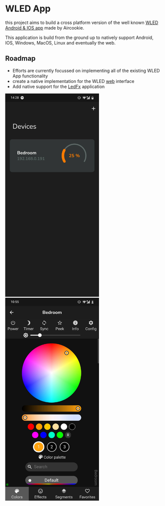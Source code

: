 # WLED App

this project aims to build a cross platform version of the well known  [WLED Android & IOS app](https://github.com/Aircoookie/WLED-App) made by Aircookie.

This application is build from the ground up to natively support Android, IOS, Windows, MacOS, Linux and eventually the web. 

## Roadmap

* Efforts are currently focussed on implementing all of the existing WLED App functionality
* create a native implementation for the WLED [web](https://github.com/Aircoookie/WLED) interface
* Add native support for the [LedFx](https://github.com/LedFx/LedFx0) application

<div>
<img src="https://github.com/casvanluijtelaar/WLED-App/blob/master/images/Screenshot_20210918-142800.jpg?raw=true" alt="Example" width="300"/>
<img src="https://github.com/casvanluijtelaar/WLED-App/blob/master/images/Screenshot_20210920-105517.jpg?raw=true" alt="Example" width="300"/>
<div/>
